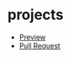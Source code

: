 # projects
  - [Preview](https://DanyloSemenov.github.io/projects/)
  - [Pull Request](https://github.com/DanyloSemenov/projects/pull/1/files)
